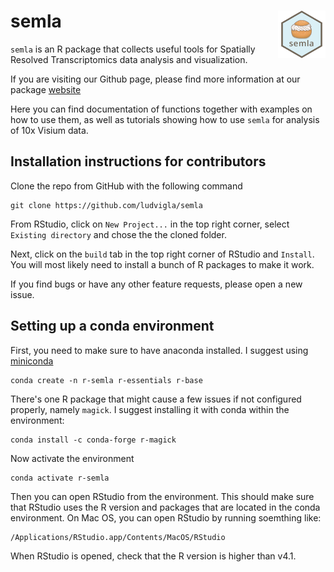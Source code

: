 
# semla <img src="man/figures/logo.png" align="right" height="76"/>



`semla` is an R package that collects useful tools for Spatially Resolved Transcriptomics data analysis and visualization. 

If you are visiting our Github page, please find more information at our package [website](https://ludvigla.github.io/semla/)

Here you can find documentation of functions together with examples on how to use them, as well as tutorials showing how to use 
`semla` for analysis of 10x Visium data.

## Installation instructions for contributors

Clone the repo from GitHub with the following command

````
git clone https://github.com/ludvigla/semla
````

From RStudio, click on `New Project...` in the top right corner, select `Existing directory` and chose the the cloned folder.

Next, click on the `build` tab in the top right corner of RStudio and `Install`. You will most likely need to install a bunch of R packages to make it work. 

If you find bugs or have any other feature requests, please open a new issue.

## Setting up a conda environment

First, you need to make sure to have anaconda installed. I suggest using [miniconda](https://docs.conda.io/en/latest/miniconda.html)

````
conda create -n r-semla r-essentials r-base
````

There's one R package that might cause a few issues if not configured properly, namely `magick`. I suggest installing it with conda within the 
environment:

````
conda install -c conda-forge r-magick
````

Now activate the environment

````
conda activate r-semla
````

Then you can open RStudio from the environment. This should make sure that RStudio uses the R version and packages that are located in 
the conda environment. On Mac OS, you can open RStudio by running soemthing like:

````
/Applications/RStudio.app/Contents/MacOS/RStudio
````

When RStudio is opened, check that the R version is higher than v4.1.


